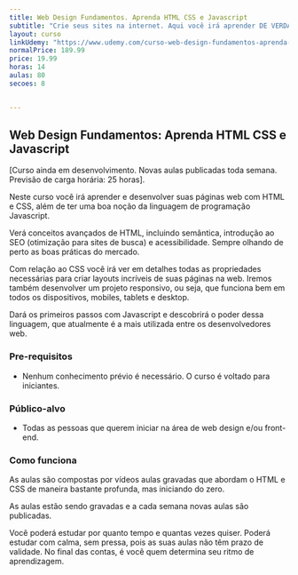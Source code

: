 ```yaml
---
title: Web Design Fundamentos. Aprenda HTML CSS e Javascript
subtitle: "Crie seus sites na internet. Aqui você irá aprender DE VERDADE o HTML e CSS e terá uma base do Javascript."
layout: curso
linkUdemy: "https://www.udemy.com/curso-web-design-fundamentos-aprenda-html-css-e-javascript/?couponCode=PROSITE1999"
normalPrice: 189.99
price: 19.99
horas: 14
aulas: 80
secoes: 8


---
```

 ## Web Design Fundamentos: Aprenda HTML CSS e Javascript

[Curso ainda em desenvolvimento. Novas aulas publicadas toda semana. Previsão de carga horária: 25 horas].

Neste curso você irá aprender e desenvolver suas páginas web com HTML e CSS, além de ter uma boa noção da linguagem de programação Javascript.

Verá conceitos avançados de HTML, incluindo semântica, introdução ao SEO (otimização para sites de busca) e acessibilidade. Sempre olhando de perto as boas práticas do mercado.

Com relação ao CSS você irá ver em detalhes todas as propriedades necessárias para criar layouts incríveis de suas páginas na web. Iremos também desenvolver um projeto responsivo, ou seja, que funciona bem em todos os dispositivos, mobiles, tablets e desktop.

Dará os primeiros passos com Javascript e descobrirá o poder dessa linguagem, que atualmente é a mais utilizada entre os desenvolvedores web.

### Pre-requisitos

- Nenhum conhecimento prévio é necessário. O curso é voltado para iniciantes.

### Público-alvo

- Todas as pessoas que querem iniciar na área de web design e/ou front-end.

### Como funciona
As aulas são compostas por vídeos aulas gravadas que abordam o HTML e CSS de maneira bastante profunda, mas iniciando do zero. 

As aulas estão sendo gravadas e a cada semana novas aulas são publicadas.
				
Você poderá estudar por quanto tempo e quantas vezes quiser. Poderá estudar com calma, sem pressa, pois as suas aulas não têm prazo de validade. No final das contas, é você quem determina seu ritmo de aprendizagem.